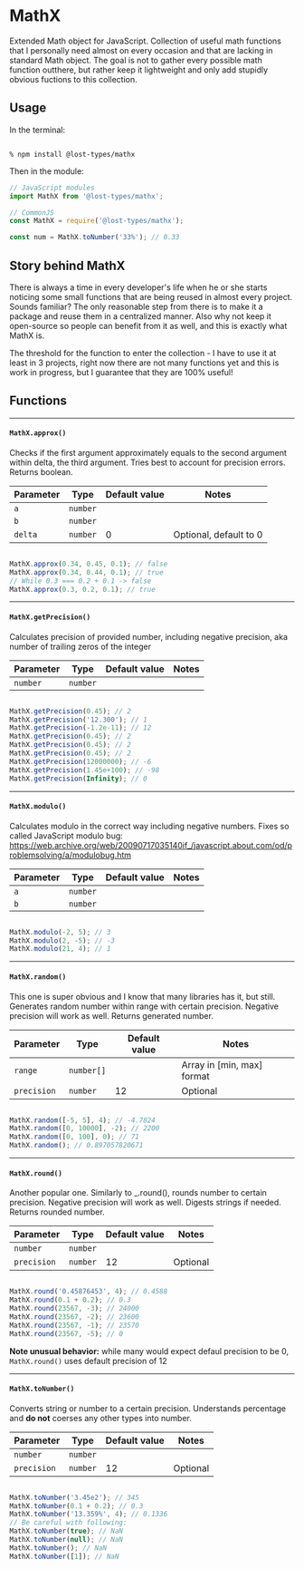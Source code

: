 # MathX

Extended Math object for JavaScript. Collection of useful math functions that I personally need almost on every occasion and that are lacking in standard Math object. The goal is not to gather every possible math function outthere, but rather keep it lightweight and only add stupidly obvious fuctions to this collection.

## Usage

In the terminal:
```

% npm install @lost-types/mathx

```

Then in the module:
```js
// JavaScript modules
import MathX from '@lost-types/mathx';

// CommonJS
const MathX = require('@lost-types/mathx');

const num = MathX.toNumber('33%'); // 0.33

```

## Story behind MathX

There is always a time in every developer's life when he or she starts noticing some small functions that are being reused in almost every project. Sounds familiar? The only reasonable step from there is to make it a package and reuse them in a centralized manner. Also why not keep it open-source so people can benefit from it as well, and this is exactly what MathX is.

The threshold for the function to enter the collection - I have to use it at least in 3 projects, right now there are not many functions yet and this is work in progress, but I guarantee that they are 100% useful!

## Functions

***

#### `MathX.approx()`

Checks if the first argument approximately equals to the second argument within delta, the third argument. Tries best to account for precision errors. Returns boolean.

| **Parameter** | **Type** | **Default value** | **Notes**                                      |
|---------------|----------|-------------------|------------------------------------------------|
| `a`           | `number` |                   |                                                |
| `b`           | `number` |                   |                                                |
| `delta`       | `number` | 0                 | Optional, default to 0                         |

```js

MathX.approx(0.34, 0.45, 0.1); // false
MathX.approx(0.34, 0.44, 0.1); // true
// While 0.3 === 0.2 + 0.1 -> false
MathX.approx(0.3, 0.2, 0.1); // true

```

***

#### `MathX.getPrecision()`

Calculates precision of provided number, including negative precision, aka number of trailing zeros of the integer

| **Parameter** | **Type** | **Default value** | **Notes**                                      |
|---------------|----------|-------------------|------------------------------------------------|
| `number`      | `number` |                   |                                                |

```js

MathX.getPrecision(0.45); // 2
MathX.getPrecision('12.300'); // 1
MathX.getPrecision(-1.2e-11); // 12
MathX.getPrecision(0.45); // 2
MathX.getPrecision(0.45); // 2
MathX.getPrecision(0.45); // 2
MathX.getPrecision(12000000); // -6
MathX.getPrecision(1.45e+100); // -98
MathX.getPrecision(Infinity); // 0

```

***

#### `MathX.modulo()`

Calculates modulo in the correct way including negative numbers. Fixes so called JavaScript modulo bug: https://web.archive.org/web/20090717035140if_/javascript.about.com/od/problemsolving/a/modulobug.htm

| **Parameter** | **Type**  | **Default value** | **Notes**      |
|---------------|-----------|-------------------|----------------|
| `a`           |`number`   |                   |                |
| `b`           |`number`   |                   |                |

```js

MathX.modulo(-2, 5); // 3
MathX.modulo(2, -5); // -3
MathX.modulo(21, 4); // 1

```

***

#### `MathX.random()`

This one is super obvious and I know that many libraries has it, but still. Generates random number within range with certain precision. Negative precision will work as well. Returns generated number.

| **Parameter** | **Type**  | **Default value** | **Notes**                                        |
|---------------|-----------|-------------------|--------------------------------------------------|
| `range`       |`number[]` |                   | Array in [min, max] format                       |
| `precision`   |`number`   | 12                | Optional                                         |

```js

MathX.random([-5, 5], 4); // -4.7824
MathX.random([0, 10000], -2); // 2200
MathX.random([0, 100], 0); // 71
MathX.random(); // 0.897057820671

```

***

#### `MathX.round()`

Another popular one. Similarly to _.round(), rounds number to certain precision. Negative precision will work as well. Digests strings if needed. Returns rounded number.

| **Parameter** | **Type**  | **Default value** | **Notes**                                        |
|---------------|-----------|-------------------|--------------------------------------------------|
| `number`      |`number`   |                   |                                                  |
| `precision`   |`number`   | 12                | Optional                                         |

```js

MathX.round('0.45876453', 4); // 0.4588
MathX.round(0.1 + 0.2); // 0.3
MathX.round(23567, -3); // 24000
MathX.round(23567, -2); // 23600
MathX.round(23567, -1); // 23570
MathX.round(23567, -5); // 0

```

**Note unusual behavior:** while many would expect defaul precision to be 0, `MathX.round()` uses default precision of 12

***

#### `MathX.toNumber()`

Converts string or number to a certain precision. Understands percentage and **do not** coerses any other types into number.

| **Parameter** | **Type**  | **Default value** | **Notes**                                        |
|---------------|-----------|-------------------|--------------------------------------------------|
| `number`      |`number`   |                   |                                                  |
| `precision`   |`number`   | 12                | Optional                                         |

```js

MathX.toNumber('3.45e2'); // 345
MathX.toNumber(0.1 + 0.2); // 0.3
MathX.toNumber('13.359%', 4); // 0.1336
// Be careful with following:
MathX.toNumber(true); // NaN
MathX.toNumber(null); // NaN
MathX.toNumber(); // NaN
MathX.toNumber([1]); // NaN

```
